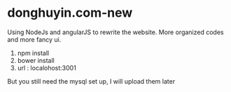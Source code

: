 # donghuyin.com-new

Using NodeJs and angularJS to rewrite the website. More organized codes and more fancy ui.

1. npm install
2. bower install
3. url : localohost:3001

But you still need the mysql set up, I will upload them later
